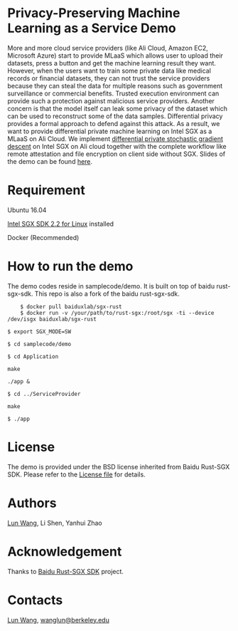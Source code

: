 # Privacy-Preserving Machine Learning as a Service Demo

More and more cloud service providers (like Ali Cloud, Amazon EC2, Microsoft Azure) start to provide MLaaS which allows user to upload their datasets, press a button and get the machine learning result they want. 
However, when the users want to train some private data like medical records or financial datasets, they can not trust the service providers because they can steal the data for multiple reasons such as government surveillance or commercial benefits. Trusted execution environment can provide such a protection against malicious service providers.
Another concern is that the model itself can leak some privacy of the dataset which can be used to reconstruct some of the data samples. Differential privacy provides a formal approach to defend against this attack.
As a result, we want to provide differential private machine learning on Intel SGX as a MLaaS on Ali Cloud. We implement [differential private stochastic gradient descent](http://cs-people.bu.edu/omthkkr/papers/TPDPCO.pdf) on Intel SGX on Ali cloud together with the complete workflow like remote attestation and file encryption on client side without SGX. Slides of the demo can be found [here](https://github.com/spartazhihu/spartazhihu.github.io/blob/master/files/Ali%20Cloud%20Computing%20Demo%20Slides.pptx).

# Requirement

Ubuntu 16.04

[Intel SGX SDK 2.2 for Linux](https://01.org/intel-software-guard-extensions/downloads) installed

Docker (Recommended)

# How to run the demo

The demo codes reside in samplecode/demo. It is built on top of baidu rust-sgx-sdk. This repo is also a fork of the baidu rust-sgx-sdk.

```
    $ docker pull baiduxlab/sgx-rust
    $ docker run -v /your/path/to/rust-sgx:/root/sgx -ti --device /dev/isgx baiduxlab/sgx-rust
```

`$ export SGX_MODE=SW` 

`$ cd samplecode/demo`

`$ cd Application`

`make`

`./app &`

`$ cd ../ServiceProvider`

`make`

`$ ./app`

# License

The demo is provided under the BSD license inherited from Baidu Rust-SGX SDK. Please refer to the [License file](LICENSE) for details.

# Authors

[Lun Wang](wanglunucb.com), Li Shen, Yanhui Zhao

# Acknowledgement

Thanks to [Baidu Rust-SGX SDK](https://github.com/baidu/rust-sgx-sdk) project.

# Contacts

[Lun Wang](wanglunucb.com), wanglun@berkeley.edu

